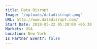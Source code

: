 ```yaml
---
title: Data Disrupt
Image: "/uploads/datadistrupt.png"
URL: http://www.datadisrupt.com/
Start Date: 2018-05-22 05:30:00 +05:30
Markets: USA
Location: New York
Is Partner Event?: false
---
```


